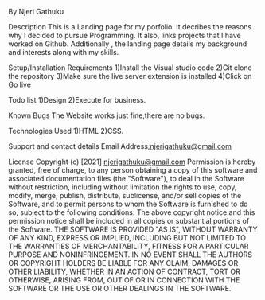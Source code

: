 By Njeri Gathuku

Description This is a Landing page for my porfolio. It decribes the reasons why I decided to pursue Programming. It also, links projects that I have worked on Github. Additionally , the landing page  details my background and interests along with my skills.

Setup/Installation Requirements 1)Install the Visual studio code 2)Git clone the repository 3)Make sure the live server extension is installed 4)Click on Go live

Todo list 1)Design 2)Execute for business.

Known Bugs The Website works just fine,there are no bugs.

Technologies Used 1)HTML 2)CSS.

Support and contact details Email Address;njerigathuku@gmail.com

License Copyright (c) [2021] njerigathuku@gmail.com Permission is hereby granted, free of charge, to any person obtaining a copy of this software and associated documentation files (the "Software"), to deal in the Software without restriction, including without limitation the rights to use, copy, modify, merge, publish, distribute, sublicense, and/or sell copies of the Software, and to permit persons to whom the Software is furnished to do so, subject to the following conditions: The above copyright notice and this permission notice shall be included in all copies or substantial portions of the Software. THE SOFTWARE IS PROVIDED "AS IS", WITHOUT WARRANTY OF ANY KIND, EXPRESS OR IMPLIED, INCLUDING BUT NOT LIMITED TO THE WARRANTIES OF MERCHANTABILITY, FITNESS FOR A PARTICULAR PURPOSE AND NONINFRINGEMENT. IN NO EVENT SHALL THE AUTHORS OR COPYRIGHT HOLDERS BE LIABLE FOR ANY CLAIM, DAMAGES OR OTHER LIABILITY, WHETHER IN AN ACTION OF CONTRACT, TORT OR OTHERWISE, ARISING FROM, OUT OF OR IN CONNECTION WITH THE SOFTWARE OR THE USE OR OTHER DEALINGS IN THE SOFTWARE.